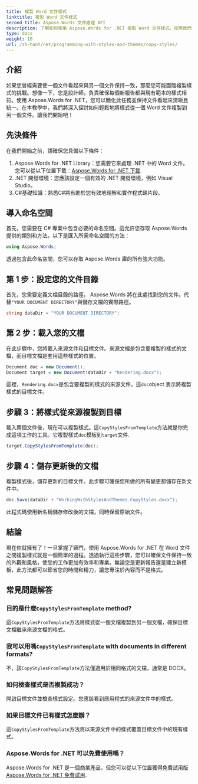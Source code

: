 ```yaml
---
title: 複製 Word 文件樣式
linktitle: 複製 Word 文件樣式
second_title: Aspose.Words 文件處理 API
description: 了解如何使用 Aspose.Words for .NET 複製 Word 文件樣式。按照我們的逐步指南輕鬆確保文件格式一致。
type: docs
weight: 10
url: /zh-hant/net/programming-with-styles-and-themes/copy-styles/
---
```

## 介紹

如果您曾經需要使一個文件看起來與另一個文件保持一致，那麼您可能面臨複製樣式的挑戰。想像一下，您是設計師，負責確保每個新報告都與現有範本的樣式相符。使用 Aspose.Words for .NET，您可以簡化此任務並保持文件看起來清晰且統一。在本教學中，我們將深入探討如何輕鬆地將樣式從一個 Word 文件複製到另一個文件。讓我們開始吧！

## 先決條件

在我們開始之前，請確保您具備以下條件：

1.  Aspose.Words for .NET Library：您需要它來處理 .NET 中的 Word 文件。您可以從以下位置下載：[Aspose.Words for .NET 下載](https://releases.aspose.com/words/net/).
2. .NET 開發環境：您應該設定一個有效的 .NET 開發環境，例如 Visual Studio。
3. C#基礎知識：熟悉C#將有助於您有效地理解和實作程式碼片段。

## 導入命名空間

首先，您需要在 C# 專案中包含必要的命名空間。這允許您存取 Aspose.Words 提供的類別和方法。以下是匯入所需命名空間的方法：

```csharp
using Aspose.Words;
```

透過包含此命名空間，您可以存取 Aspose.Words 庫的所有強大功能。

## 第 1 步：設定您的文件目錄

首先，您需要定義文檔目錄的路徑。 Aspose.Words 將在此處找到您的文件。代替`"YOUR DOCUMENT DIRECTORY"`與儲存文檔的實際路徑。

```csharp
string dataDir = "YOUR DOCUMENT DIRECTORY";
```

## 第 2 步：載入您的文檔

在此步驟中，您將載入來源文件和目標文件。來源文檔是包含要複製的樣式的文檔，而目標文檔是套用這些樣式的位置。 

```csharp
Document doc = new Document();
Document target = new Document(dataDir + "Rendering.docx");
```

這裡，`Rendering.docx`是包含要複製的樣式的來源文件。這`doc`object 表示將複製樣式的目標文件。

## 步驟 3：將樣式從來源複製到目標

載入兩個文件後，現在可以複製樣式。這`CopyStylesFromTemplate`方法就是你完成這項工作的工具。它複製樣式`doc`模板到`target`文件.

```csharp
target.CopyStylesFromTemplate(doc);
```

## 步驟 4：儲存更新後的文檔

複製樣式後，儲存更新的目標文件。此步驟可確保您所做的所有變更都儲存在新文件中。

```csharp
doc.Save(dataDir + "WorkingWithStylesAndThemes.CopyStyles.docx");
```

此程式碼使用新名稱儲存修改後的文檔，同時保留原始文件。

## 結論

現在你就擁有了！一旦掌握了竅門，使用 Aspose.Words for .NET 在 Word 文件之間複製樣式就是一個簡單的過程。透過執行這些步驟，您可以確保文件保持一致的外觀和風格，使您的工作更加有效率和專業。無論您是更新報告還是建立新模板，此方法都可以節省您的時間和精力，讓您專注於內容而不是格式。

## 常見問題解答

### 目的是什麼`CopyStylesFromTemplate` method?  
這`CopyStylesFromTemplate`方法將樣式從一個文檔複製到另一個文檔，確保目標文檔繼承來源文檔的格式。

### 我可以用嗎`CopyStylesFromTemplate` with documents in different formats?  
不，該`CopyStylesFromTemplate`方法僅適用於相同格式的文檔，通常是 DOCX。

### 如何檢查樣式是否複製成功？  
開啟目標文件並檢查樣式設定。您應該看到應用程式的來源文件中的樣式。

### 如果目標文件已有樣式怎麼辦？  
這`CopyStylesFromTemplate`方法將以來源文件中的樣式覆蓋目標文件中的現有樣式。

### Aspose.Words for .NET 可以免費使用嗎？  
 Aspose.Words for .NET 是一個商業產品，但您可以從以下位置獲得免費試用版[Aspose.Words for .NET 免費試用](https://releases.aspose.com/).